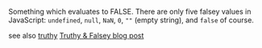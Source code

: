 Something which evaluates to FALSE.
There are only five falsey values in JavaScript:
`undefined`, `null`, `NaN`, `0`, `""` (empty string), and `false` of course.

see also [truthy](truthy) [Truthy & Falsey blog post](http://james.padolsey.com/javascript/truthy-falsey/)